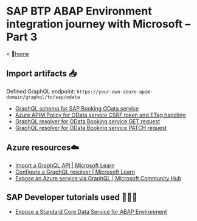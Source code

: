 # SAP BTP ABAP Environment integration journey with Microsoft – Part 3

< 🏡[home](../README.md)

## Import artifacts 📥

Defined GraphQL endpoint: `https://your-own-azure-apim-domain/graphql/to/sap/odata`

- [GraphQL schema for SAP Booking OData service](./booking-schema.graphql)
- [Azure APIM Policy for OData service CSRF token and ETag handling](./booking-odata-api-policy.xml)
- [GraphQL resolver for OData Booking service GET request](./booking-odata-query-resolver.xml)
- [GraphQL resolver for OData Booking service PATCH request](./booking-odata-mutation-resolver.xml)

## Azure resources☁️

- [Import a GraphQL API | Microsoft Learn](https://learn.microsoft.com/azure/api-management/graphql-api?tabs=portal)
- [Configure a GraphQL resolver | Microsoft Learn](https://learn.microsoft.com/azure/api-management/configure-graphql-resolver)
- [Expose an Azure service via GraphQL | Microsoft Community Hub](https://techcommunity.microsoft.com/t5/azure-integration-services-blog/expose-your-data-from-azure-cosmos-db-or-azure-sql-through-a/ba-p/3846252)

## SAP Developer tutorials used 👩🏼‍🏫

- [Expose a Standard Core Data Service for ABAP Environment](https://developers.sap.com/tutorials/abap-environment-business-service-provisioning.html)
